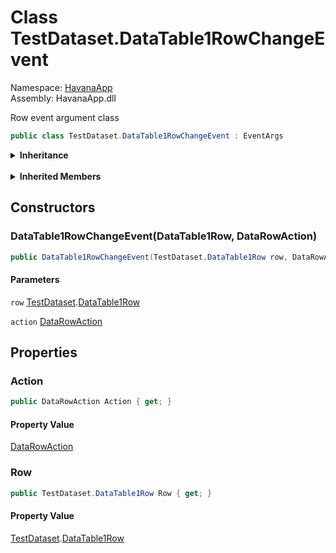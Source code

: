 # <a id="HavanaApp_TestDataset_DataTable1RowChangeEvent"></a> Class TestDataset.DataTable1RowChangeEvent

Namespace: [HavanaApp](HavanaApp.md)  
Assembly: HavanaApp.dll  

Row event argument class

```csharp
public class TestDataset.DataTable1RowChangeEvent : EventArgs
```

<Details>
<Summary><strong>Inheritance</strong></Summary>

[object](https://learn.microsoft.com/dotnet/api/system.object) ← 
[EventArgs](https://learn.microsoft.com/dotnet/api/system.eventargs) ← 
[TestDataset.DataTable1RowChangeEvent](HavanaApp.TestDataset.DataTable1RowChangeEvent.md)

</Details><br>

<Details>
<Summary><strong>Inherited Members</strong></Summary>

[EventArgs.Empty](https://learn.microsoft.com/dotnet/api/system.eventargs.empty), 
[object.ToString\(\)](https://learn.microsoft.com/dotnet/api/system.object.tostring), 
[object.Equals\(object\)](https://learn.microsoft.com/dotnet/api/system.object.equals\#system\-object\-equals\(system\-object\)), 
[object.Equals\(object, object\)](https://learn.microsoft.com/dotnet/api/system.object.equals\#system\-object\-equals\(system\-object\-system\-object\)), 
[object.ReferenceEquals\(object, object\)](https://learn.microsoft.com/dotnet/api/system.object.referenceequals), 
[object.GetHashCode\(\)](https://learn.microsoft.com/dotnet/api/system.object.gethashcode), 
[object.GetType\(\)](https://learn.microsoft.com/dotnet/api/system.object.gettype), 
[object.MemberwiseClone\(\)](https://learn.microsoft.com/dotnet/api/system.object.memberwiseclone)

</Details>

## Constructors

### <a id="HavanaApp_TestDataset_DataTable1RowChangeEvent__ctor_HavanaApp_TestDataset_DataTable1Row_System_Data_DataRowAction_"></a> DataTable1RowChangeEvent\(DataTable1Row, DataRowAction\)

```csharp
public DataTable1RowChangeEvent(TestDataset.DataTable1Row row, DataRowAction action)
```

#### Parameters

`row` [TestDataset](HavanaApp.TestDataset.md).[DataTable1Row](HavanaApp.TestDataset.DataTable1Row.md)

`action` [DataRowAction](https://learn.microsoft.com/dotnet/api/system.data.datarowaction)

## Properties

### <a id="HavanaApp_TestDataset_DataTable1RowChangeEvent_Action"></a> Action

```csharp
public DataRowAction Action { get; }
```

#### Property Value

 [DataRowAction](https://learn.microsoft.com/dotnet/api/system.data.datarowaction)

### <a id="HavanaApp_TestDataset_DataTable1RowChangeEvent_Row"></a> Row

```csharp
public TestDataset.DataTable1Row Row { get; }
```

#### Property Value

 [TestDataset](HavanaApp.TestDataset.md).[DataTable1Row](HavanaApp.TestDataset.DataTable1Row.md)

